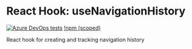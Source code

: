 # React Hook: useNavigationHistory

[![Azure DevOps tests]](https://dev.azure.com/josephharrisonlim/josephharrisonlim/_build?definitionId=5&_a=summary)
[!npm (scoped)](https://www.npmjs.com/package/@jharrilim/use-navigation-history)

React hook for creating and tracking navigation history

[Azure DevOps tests]: https://img.shields.io/azure-devops/tests/josephharrisonlim/josephharrisonlim/5?style=flat-square
[npm (scoped)]: (https://img.shields.io/npm/v/@jharrilim/use-navigation-history?style=flat-square)
